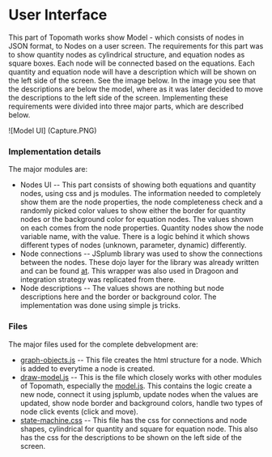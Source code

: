 # User Interface #

This part of Topomath works show Model - which consists of nodes in JSON format, to Nodes 
on a user screen. The requirements for this part was to show quantity nodes as cylindrical 
structure, and equation nodes as square boxes. Each node will be connected based on the
equations. Each quantity and equation node will have a description which will be shown 
on the left side of the screen. See the image below. In the image you see that 
the descriptions are below the model, where as it was later decided to move the descriptions
to the left side of the screen. Implementing these requirements were divided into three
major parts, which are described below.

![Model UI] (Capture.PNG)
### Implementation details ###

The major modules are:

* Nodes UI -- This part consists of showing both equations and quantity nodes, using css
and js modules. The information needed to completely show them are the node properties,
the node completeness check and a randomly picked color values to show either the border
for quantity nodes or the background color for equation nodes. The values shown on each
comes from the node properties. Quantity nodes show the node variable name, with the value.
There is a logic behind it which shows different types of nodes (unknown, parameter,
dynamic) differently.
* Node connections -- JSplumb library was used to show the connections between the nodes.
These dojo layer for the library was already written and can be found
[at](https://github.com/bhosaledipak/JsPlumb_Dojo_Integreate). This wrapper was also
used in Dragoon and integration strategy was replicated from there.
* Node descriptions -- The values shows are nothing but node descriptions here and the
border or background color. The implementation was done using simple js tricks.

### Files ###

The major files used for the complete debvelopment are:
* [graph-objects.js](https://github.com/Dragoon-Lab/topomath/blob/master/www/js/graph-objects.js) --
This file creates the html structure for a node. Which is added to everytime
a node is created.
* [draw-model.js](https://github.com/Dragoon-Lab/topomath/blob/master/www/js/draw-model.js) --
This is the file which closely works with other modules of Topomath, especially the
[model.js](https://github.com/Dragoon-Lab/topomath/blob/master/www/js/model.js).
This contains the logic create a new node, connect it using jsplumb, update nodes 
when the values are updated, show node border and background colors, handle two 
types of node click events (click and move).
* [state-machine.css](https://github.com/Dragoon-Lab/topomath/blob/master/www/css/state-machine.css) --
This file has the css for connections and node shapes, cylindrical for quantity and
square for equation node. This also has the css for the descriptions to be shown on
the left side of the screen.
